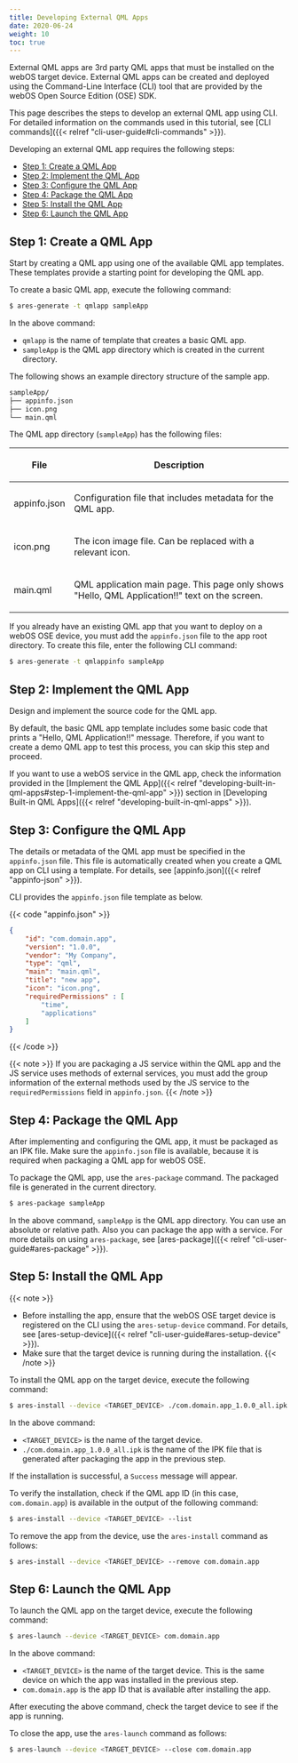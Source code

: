 ```yaml
---
title: Developing External QML Apps
date: 2020-06-24
weight: 10
toc: true
---
```


External QML apps are 3rd party QML apps that must be installed on the webOS target device. External QML apps can be created and deployed using the Command-Line Interface (CLI) tool that are provided by the webOS Open Source Edition (OSE) SDK.

This page describes the steps to develop an external QML app using CLI. For detailed information on the commands used in this tutorial, see [CLI commands]({{< relref "cli-user-guide#cli-commands" >}}).

Developing an external QML app requires the following steps:

  - [Step 1: Create a QML App](#step-1-create-a-qml-app)
  - [Step 2: Implement the QML App](#step-2-implement-the-qml-app)
  - [Step 3: Configure the QML App](#step-3-configure-the-qml-app)
  - [Step 4: Package the QML App](#step-4-package-the-qml-app)
  - [Step 5: Install the QML App](#step-5-install-the-qml-app)
  - [Step 6: Launch the QML App](#step-6-launch-the-qml-app)

## Step 1: Create a QML App

Start by creating a QML app using one of the available QML app templates. These templates provide a starting point for developing the QML app.

To create a basic QML app, execute the following command:

``` bash
$ ares-generate -t qmlapp sampleApp
```

In the above command:

  - `qmlapp` is the name of template that creates a basic QML app.
  - `sampleApp` is the QML app directory which is created in the current directory.

The following shows an example directory structure of the sample app.

``` bash
sampleApp/
├── appinfo.json
├── icon.png
└── main.qml
```

The QML app directory (`sampleApp`) has the following files:

<div class="table-container">
  <table class="table is-bordered is-fullwidth">
    <colgroup>
      <col style="width: auto" />
      <col style="width: auto" />
    </colgroup>
    <thead>
      <tr class="header">
        <th><p><strong>File</strong></p></th>
        <th><p><strong>Description</strong></p></th>
      </tr>
    </thead>
    <tbody>
      <tr class="odd">
        <td><p>appinfo.json</p></td>
        <td><p>Configuration file that includes metadata for the QML app.</p></td>
      </tr>
      <tr class="even">
        <td><p>icon.png</p></td>
        <td><p>The icon image file. Can be replaced with a relevant icon.</p></td>
      </tr>
      <tr class="odd">
        <td><p>main.qml</p></td>
        <td><p>QML application main page. This page only shows "Hello, QML Application!!" text on the screen.</p></td>
      </tr>
    </tbody>
  </table>
</div>

If you already have an existing QML app that you want to deploy on a webOS OSE device, you must add the `appinfo.json` file to the app root directory. To create this file, enter the following CLI command:

``` bash
$ ares-generate -t qmlappinfo sampleApp
```

## Step 2: Implement the QML App

Design and implement the source code for the QML app.

By default, the basic QML app template includes some basic code that prints a "Hello, QML Application!!" message. Therefore, if you want to create a demo QML app to test this process, you can skip this step and proceed.

If you want to use a webOS service in the QML app, check the information provided in the [Implement the QML App]({{< relref "developing-built-in-qml-apps#step-1-implement-the-qml-app" >}}) section in [Developing Built-in QML Apps]({{< relref "developing-built-in-qml-apps" >}}).

## Step 3: Configure the QML App

The details or metadata of the QML app must be specified in the `appinfo.json` file. This file is automatically created when you create a QML app on CLI using a template. For details, see [appinfo.json]({{< relref "appinfo-json" >}}).

CLI provides the `appinfo.json` file template as below.

{{< code "appinfo.json" >}}
``` json
{
    "id": "com.domain.app",
    "version": "1.0.0",
    "vendor": "My Company",
    "type": "qml",
    "main": "main.qml",
    "title": "new app",
    "icon": "icon.png",
    "requiredPermissions" : [
        "time",
        "applications"
    ]
}
```
{{< /code >}}

{{< note >}}
If you are packaging a JS service within the QML app and the JS service uses methods of external services, you must add the group information of the external methods used by the JS service to the `requiredPermissions` field in `appinfo.json`.
{{< /note >}}

## Step 4: Package the QML App

After implementing and configuring the QML app, it must be packaged as an IPK file. Make sure the `appinfo.json` file is available, because it is required when packaging a QML app for webOS OSE.

To package the QML app, use the `ares-package` command. The packaged file is generated in the current directory.

``` bash
$ ares-package sampleApp
```

In the above command, `sampleApp` is the QML app directory. You can use an absolute or relative path. Also you can package the app with a service. For more details on using `ares-package`, see [ares-package]({{< relref "cli-user-guide#ares-package" >}}).

## Step 5: Install the QML App

{{< note >}}
* Before installing the app, ensure that the webOS OSE target device is registered on the CLI using the `ares-setup-device` command. For details, see [ares-setup-device]({{< relref "cli-user-guide#ares-setup-device" >}}).
* Make sure that the target device is running during the installation.
{{< /note >}}

To install the QML app on the target device, execute the following command:

``` bash
$ ares-install --device <TARGET_DEVICE> ./com.domain.app_1.0.0_all.ipk
```

In the above command:

  - `<TARGET_DEVICE>` is the name of the target device.
  - `./com.domain.app_1.0.0_all.ipk` is the name of the IPK file that is generated after packaging the app in the previous step.

If the installation is successful, a `Success` message will appear.

To verify the installation, check if the QML app ID (in this case, `com.domain.app`) is available in the output of the following command:

``` bash
$ ares-install --device <TARGET_DEVICE> --list
```

To remove the app from the device, use the `ares-install` command as follows:

``` bash
$ ares-install --device <TARGET_DEVICE> --remove com.domain.app
```

## Step 6: Launch the QML App

To launch the QML app on the target device, execute the following command:

``` bash
$ ares-launch --device <TARGET_DEVICE> com.domain.app
```

In the above command:

  - `<TARGET_DEVICE>` is the name of the target device. This is the same device on which the app was installed in the previous step.
  - `com.domain.app` is the app ID that is available after installing the app.

After executing the above command, check the target device to see if the app is running.

To close the app, use the `ares-launch` command as follows:

``` bash
$ ares-launch --device <TARGET_DEVICE> --close com.domain.app
```
